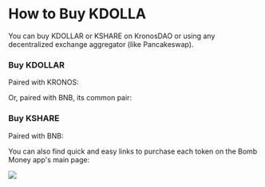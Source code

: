 # How to Buy KDOLLA

You can buy KDOLLAR or KSHARE on KronosDAO or using any decentralized exchange aggregator (like Pancakeswap).

### Buy KDOLLAR

Paired with KRONOS:&#x20;

Or, paired with BNB, its common pair:&#x20;

### Buy KSHARE

Paired with BNB:&#x20;

You can also find quick and easy links to purchase each token on the Bomb Money app's main page:

![](../../.gitbook/assets/Screenshot\_54.png)
